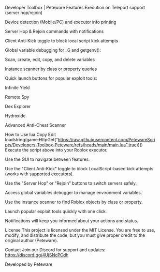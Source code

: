 Developer Toolbox | Peteware
Features
Execution on Teleport support (server hop/rejoin)

Device detection (Mobile/PC) and executor info printing

Server Hop & Rejoin commands with notifications

Client Anti-Kick toggle to block local script kick attempts

Global variable debugging for _G and getgenv():

Scan, create, edit, copy, and delete variables

Instance scanner by class or property queries

Quick launch buttons for popular exploit tools:

Infinite Yield

Remote Spy

Dex Explorer

Hydroxide

Advanced Anti-Cheat Scanner

How to Use
lua
Copy
Edit
loadstring(game:HttpGet("https://raw.githubusercontent.com/PetewareScripts/Developers-Toolbox-Peteware/refs/heads/main/main.lua",true))()
Execute the script above into your Roblox executor.

Use the GUI to navigate between features.

Use the "Client Anti-Kick" toggle to block LocalScript-based kick attempts (works with supported executors).

Use the "Server Hop" or "Rejoin" buttons to switch servers safely.

Access global variables debugger to manage environment variables.

Use the instance scanner to find Roblox objects by class or property.

Launch popular exploit tools quickly with one click.

Notifications will keep you informed about your actions and status.

License
This project is licensed under the MIT License.
You are free to use, modify, and distribute the code, but you must give proper credit to the original author (Peteware).

Contact
Join our Discord for support and updates:
https://discord.gg/4UjSNcPCdh

Developed by Peteware
